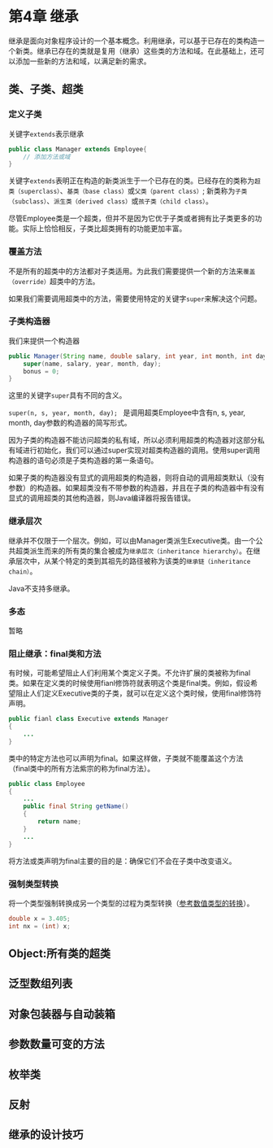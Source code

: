 # 第4章 继承

继承是面向对象程序设计的一个基本概念。利用继承，可以基于已存在的类构造一个新类。继承已存在的类就是复用（继承）这些类的方法和域。在此基础上，还可以添加一些新的方法和域，以满足新的需求。

## 类、子类、超类

### 定义子类

关键字`extends`表示继承

```java
public class Manager extends Employee{
    // 添加方法或域
}
```

关键字`extends`表明正在构造的新类派生于一个已存在的类。已经存在的类称为`超类（superclass）`、`基类（base class）`或`父类（parent class）`; 新类称为`子类（subclass）`、`派生类（derived class）`或`孩子类（child class）`。

尽管Employee类是一个超类，但并不是因为它优于子类或者拥有比子类更多的功能。实际上恰恰相反，子类比超类拥有的功能更加丰富。

### 覆盖方法

不是所有的超类中的方法都对子类适用。为此我们需要提供一个新的方法来`覆盖（override）`超类中的方法。

如果我们需要调用超类中的方法，需要使用特定的关键字`super`来解决这个问题。

### 子类构造器

我们来提供一个构造器

```java
public Manager(String name, double salary, int year, int month, int day){
    super(name, salary, year, month, day);
    bonus = 0;
}
```

这里的关键字`super`具有不同的含义。

`super(n, s, year, month, day); ` 是调用超类Employee中含有n, s, year, month, day参数的构造器的简写形式。

因为子类的构造器不能访问超类的私有域，所以必须利用超类的构造器对这部分私有域进行初始化，我们可以通过super实现对超类构造器的调用。使用super调用构造器的语句必须是子类构造器的第一条语句。

如果子类的构造器没有显式的调用超类的构造器，则将自动的调用超类默认（没有参数）的构造器。如果超类没有不带参数的构造器，并且在子类的构造器中有没有显式的调用超类的其他构造器，则Java编译器将报告错误。

### 继承层次

继承并不仅限于一个层次。例如，可以由Manager类派生Executive类。由一个公共超类派生而来的所有类的集合被成为`继承层次（inheritance hierarchy）`。在继承层次中，从某个特定的类到其祖先的路径被称为该类的`继承链（inheritance chain）`。

Java不支持多继承。

### 多态

暂略

### 阻止继承：final类和方法

有时候，可能希望阻止人们利用某个类定义子类。不允许扩展的类被称为final类。如果在定义类的时候使用fianl修饰符就表明这个类是final类。例如，假设希望阻止人们定义Executive类的子类，就可以在定义这个类时候，使用final修饰符声明。

```java
public fianl class Executive extends Manager
{
    ...
}
```

类中的特定方法也可以声明为final。如果这样做，子类就不能覆盖这个方法（final类中的所有方法紫宗的称为final方法）。

```java
public class Employee
{
    ...
    public final String getName()
    {
        return name;
    }
    ...
}
```
将方法或类声明为final主要的目的是：确保它们不会在子类中改变语义。

### 强制类型转换

将一个类型强制转换成另一个类型的过程为类型转换（[参考数值类型的转换](/java/02-java-basic.md#数值类型的转换)）。

```java
double x = 3.405;
int nx = (int) x;
```

## Object:所有类的超类

## 泛型数组列表

## 对象包装器与自动装箱

## 参数数量可变的方法

## 枚举类

## 反射

## 继承的设计技巧

